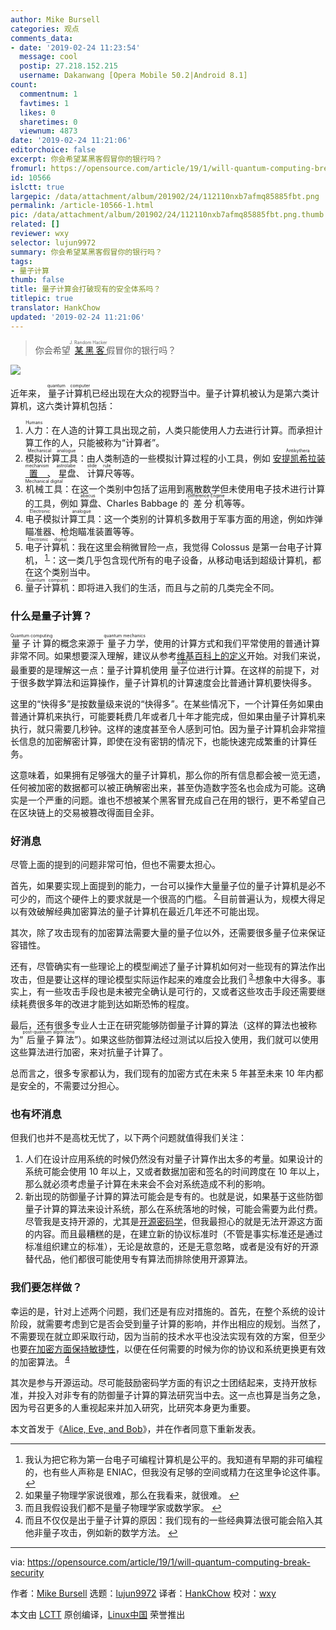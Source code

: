 ```yaml
---
author: Mike Bursell
categories: 观点
comments_data:
- date: '2019-02-24 11:23:54'
  message: cool
  postip: 27.218.152.215
  username: Dakanwang [Opera Mobile 50.2|Android 8.1]
count:
  commentnum: 1
  favtimes: 1
  likes: 0
  sharetimes: 0
  viewnum: 4873
date: '2019-02-24 11:21:06'
editorchoice: false
excerpt: 你会希望某黑客假冒你的银行吗？
fromurl: https://opensource.com/article/19/1/will-quantum-computing-break-security
id: 10566
islctt: true
largepic: /data/attachment/album/201902/24/112110nxb7afmq85885fbt.png
permalink: /article-10566-1.html
pic: /data/attachment/album/201902/24/112110nxb7afmq85885fbt.png.thumb.jpg
related: []
reviewer: wxy
selector: lujun9972
summary: 你会希望某黑客假冒你的银行吗？
tags:
- 量子计算
thumb: false
title: 量子计算会打破现有的安全体系吗？
titlepic: true
translator: HankChow
updated: '2019-02-24 11:21:06'
---
```



> 
> 你会希望<ruby> <a href="https://www.techopedia.com/definition/20225/j-random-hacker">  某黑客 </a> <rt>  J. Random Hacker </rt></ruby>假冒你的银行吗？
> 
> 
> 


![](/data/attachment/album/201902/24/112110nxb7afmq85885fbt.png)


近年来，<ruby> 量子计算机 <rt>  quantum computer </rt></ruby>已经出现在大众的视野当中。量子计算机被认为是第六类计算机，这六类计算机包括：


1. <ruby> 人力 <rt>  Humans </rt></ruby>：在人造的计算工具出现之前，人类只能使用人力去进行计算。而承担计算工作的人，只能被称为“计算者”。
2. <ruby> 模拟计算工具 <rt>  Mechanical analogue </rt></ruby>：由人类制造的一些模拟计算过程的小工具，例如<ruby> <a href="https://en.wikipedia.org/wiki/Antikythera_mechanism">  安提凯希拉装置 </a> <rt>  Antikythera mechanism </rt></ruby>、<ruby> 星盘 <rt>  astrolabe </rt></ruby>、<ruby> 计算尺 <rt>  slide rule </rt></ruby>等等。
3. <ruby> 机械工具 <rt>  Mechanical digital </rt></ruby>：在这一个类别中包括了运用到离散数学但未使用电子技术进行计算的工具，例如<ruby> 算盘 <rt>  abacus </rt></ruby>、Charles Babbage 的<ruby> 差分机 <rt>  Difference Engine </rt></ruby>等等。
4. <ruby> 电子模拟计算工具 <rt>  Electronic analogue </rt></ruby>：这一个类别的计算机多数用于军事方面的用途，例如炸弹瞄准器、枪炮瞄准装置等等。
5. <ruby> 电子计算机 <rt>  Electronic digital </rt></ruby>：我在这里会稍微冒险一点，我觉得 Colossus 是第一台电子计算机，<sup id="fnref1"> <a href="#fn1" rel="footnote">  1 </a></sup> ：这一类几乎包含现代所有的电子设备，从移动电话到超级计算机，都在这个类别当中。
6. <ruby> 量子计算机 <rt>  Quantum computer </rt></ruby>：即将进入我们的生活，而且与之前的几类完全不同。


### 什么是量子计算？


<ruby> 量子计算 <rt>  Quantum computing </rt></ruby>的概念来源于<ruby> 量子力学 <rt>  quantum mechanics </rt></ruby>，使用的计算方式和我们平常使用的普通计算非常不同。如果想要深入理解，建议从参考[维基百科上的定义](https://en.wikipedia.org/wiki/Quantum_computing)开始。对我们来说，最重要的是理解这一点：量子计算机使用<ruby> 量子位 <rt>  qubit </rt></ruby>进行计算。在这样的前提下，对于很多数学算法和运算操作，量子计算机的计算速度会比普通计算机要快得多。


这里的“快得多”是按数量级来说的“快得多”。在某些情况下，一个计算任务如果由普通计算机来执行，可能要耗费几年或者几十年才能完成，但如果由量子计算机来执行，就只需要几秒钟。这样的速度甚至令人感到可怕。因为量子计算机会非常擅长信息的加密解密计算，即使在没有密钥的情况下，也能快速完成繁重的计算任务。


这意味着，如果拥有足够强大的量子计算机，那么你的所有信息都会被一览无遗，任何被加密的数据都可以被正确解密出来，甚至伪造数字签名也会成为可能。这确实是一个严重的问题。谁也不想被某个黑客冒充成自己在用的银行，更不希望自己在区块链上的交易被篡改得面目全非。


### 好消息


尽管上面的提到的问题非常可怕，但也不需要太担心。


首先，如果要实现上面提到的能力，一台可以操作大量量子位的量子计算机是必不可少的，而这个硬件上的要求就是一个很高的门槛。<sup id="fnref2"> <a href="#fn2" rel="footnote">  2 </a></sup> 目前普遍认为，规模大得足以有效破解经典加密算法的量子计算机在最近几年还不可能出现。


其次，除了攻击现有的加密算法需要大量的量子位以外，还需要很多量子位来保证容错性。


还有，尽管确实有一些理论上的模型阐述了量子计算机如何对一些现有的算法作出攻击，但是要让这样的理论模型实际运作起来的难度会比我们<sup id="fnref3"> <a href="#fn3" rel="footnote">  3 </a></sup> 想象中大得多。事实上，有一些攻击手段也是未被完全确认是可行的，又或者这些攻击手段还需要继续耗费很多年的改进才能到达如斯恐怖的程度。


最后，还有很多专业人士正在研究能够防御量子计算的算法（这样的算法也被称为“<ruby> 后量子算法 <rt>  post-quantum algorithms </rt></ruby>”）。如果这些防御算法经过测试以后投入使用，我们就可以使用这些算法进行加密，来对抗量子计算了。


总而言之，很多专家都认为，我们现有的加密方式在未来 5 年甚至未来 10 年内都是安全的，不需要过分担心。


### 也有坏消息


但我们也并不是高枕无忧了，以下两个问题就值得我们关注：


1. 人们在设计应用系统的时候仍然没有对量子计算作出太多的考量。如果设计的系统可能会使用 10 年以上，又或者数据加密和签名的时间跨度在 10 年以上，那么就必须考虑量子计算在未来会不会对系统造成不利的影响。
2. 新出现的防御量子计算的算法可能会是专有的。也就是说，如果基于这些防御量子计算的算法来设计系统，那么在系统落地的时候，可能会需要为此付费。尽管我是支持开源的，尤其是[开源密码学](https://opensource.com/article/17/10/many-eyes)，但我最担心的就是无法开源这方面的内容。而且最糟糕的是，在建立新的协议标准时（不管是事实标准还是通过标准组织建立的标准），无论是故意的，还是无意忽略，或者是没有好的开源替代品，他们都很可能使用专有算法而排除使用开源算法。


### 我们要怎样做？


幸运的是，针对上述两个问题，我们还是有应对措施的。首先，在整个系统的设计阶段，就需要考虑到它是否会受到量子计算的影响，并作出相应的规划。当然了，不需要现在就立即采取行动，因为当前的技术水平也没法实现有效的方案，但至少也要[在加密方面保持敏捷性](https://aliceevebob.com/2017/04/04/disbelieving-the-many-eyes-hypothesis/)，以便在任何需要的时候为你的协议和系统更换更有效的加密算法。<sup id="fnref4"> <a href="#fn4" rel="footnote">  4 </a></sup>


其次是参与开源运动。尽可能鼓励密码学方面的有识之士团结起来，支持开放标准，并投入对非专有的防御量子计算的算法研究当中去。这一点也算是当务之急，因为号召更多的人重视起来并加入研究，比研究本身更为重要。


本文首发于《[Alice, Eve, and Bob](https://aliceevebob.com/2019/01/08/will-quantum-computing-break-security/)》，并在作者同意下重新发表。




---


1. 我认为把它称为第一台电子可编程计算机是公平的。我知道有早期的非可编程的，也有些人声称是 ENIAC，但我没有足够的空间或精力在这里争论这件事。 [↩](#fnref1)
2. 如果量子物理学家说很难，那么在我看来，就很难。 [↩](#fnref2)
3. 而且我假设我们都不是量子物理学家或数学家。 [↩](#fnref3)
4. 而且不仅仅是出于量子计算的原因：我们现有的一些经典算法很可能会陷入其他非量子攻击，例如新的数学方法。 [↩](#fnref4)




---


via: <https://opensource.com/article/19/1/will-quantum-computing-break-security>


作者：[Mike Bursell](https://opensource.com/users/mikecamel) 选题：[lujun9972](https://github.com/lujun9972) 译者：[HankChow](https://github.com/HankChow) 校对：[wxy](https://github.com/wxy)


本文由 [LCTT](https://github.com/LCTT/TranslateProject) 原创编译，[Linux中国](https://linux.cn/) 荣誉推出